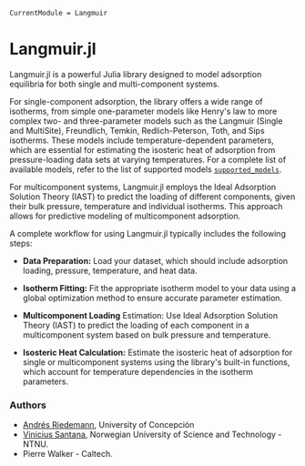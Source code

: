 ```@meta
CurrentModule = Langmuir
```

# Langmuir.jl 

Langmuir.jl is a powerful Julia library designed to model adsorption equilibria for both single and multi-component systems.

For single-component adsorption, the library offers a wide range of isotherms, from simple one-parameter models like Henry's law to more complex two- and three-parameter models such as the Langmuir (Single and MultiSite), Freundlich, Temkin, Redlich-Peterson, Toth, and Sips isotherms. These models include temperature-dependent parameters, which are essential for estimating the isosteric heat of adsorption from pressure-loading data sets at varying temperatures. For a complete list of available models, refer to the list of supported models [`supported_models`](@ref).

For multicomponent systems, Langmuir.jl employs the Ideal Adsorption Solution Theory (IAST) to predict the loading of different components, given their bulk pressure, temperature and individual isotherms. This approach allows for predictive modeling of multicomponent adsorption.

A complete workflow for using Langmuir.jl typically includes the following steps:

   - **Data Preparation:** Load your dataset, which should include adsorption loading, pressure, temperature, and heat data.

   - **Isotherm Fitting:** Fit the appropriate isotherm model to your data using a global optimization method to ensure accurate parameter estimation.

   - **Multicomponent Loading** Estimation: Use Ideal Adsorption Solution Theory (IAST) to predict the loading of each component in a multicomponent system based on bulk pressure and temperature.

   - **Isosteric Heat Calculation:** Estimate the isosteric heat of adsorption for single or multicomponent systems using the library's built-in functions, which account for temperature dependencies in the isotherm parameters.


### Authors

- [Andrés Riedemann](mailto:andres.riedemann@gmail.com), University of Concepción
- [Vinicius Santana](mailto:vinicius.viena1@gmail.com), Norwegian University of Science and Technology - NTNU.
- Pierre Walker - Caltech. 
